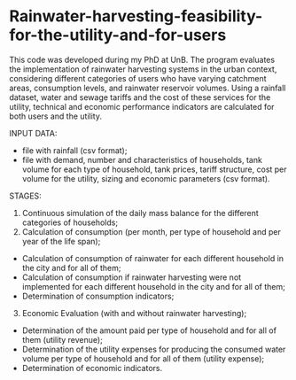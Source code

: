 # Rainwater-harvesting-feasibility-for-the-utility-and-for-users
This code was developed during my PhD at UnB.
The program evaluates the implementation of rainwater harvesting systems in the urban context, considering different categories of users who have varying catchment areas, consumption levels, and rainwater reservoir volumes. Using a rainfall dataset, water and sewage tariffs and the cost of these services for the utility, technical and economic performance indicators are calculated for both users and the utility.

INPUT DATA:
  - file with rainfall (csv format);
  - file with demand, number and characteristics of households, tank volume for each type of household, tank prices, tariff structure, cost per volume for the utility, sizing and economic parameters (csv format).
    
STAGES:
1) Continuous simulation of the daily mass balance for the different categories of households;
2) Calculation of consumption (per month, per type of household and per year of the life span);
  - Calculation of consumption of rainwater for each different household in the city and for all of them;
  - Calculation of consumption if rainwater harvesting were not implemented for each different household in the city and for all of them;
  - Determination of consumption indicators;
3) Economic Evaluation (with and without rainwater harvesting);
  - Determination of the amount paid per type of household and for all of them (utility revenue);
  - Determination of the utility expenses for producing the consumed water volume per type of household and for all of them (utility expense);
  - Determination of economic indicators.

